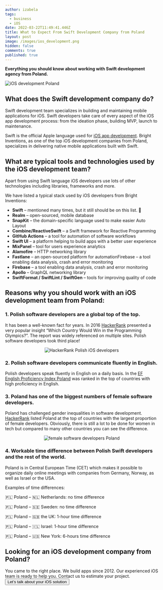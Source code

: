 ```yaml
---
author: izabela
tags:
  - business
  - iOS
date: 2022-03-22T11:49:41.446Z
title: What to Expect From Swift Development Company from Poland
layout: post
image: /images/ios_development.png
hidden: false
comments: true
published: true
---
```

**Everything you should know about working with Swift development agency from Poland.**

![iOS development Poland](/images/ios_development.png)

## What does the Swift development company do?

Swift development team specializes in building and maintaining mobile applications for iOS. Swift developers take care of every aspect of the iOS app development process: from the ideation phase, building MVP, launch to maintenance. 

Swift is the official Apple language used for [iOS app development](/our-areas/mobile-app-development). Bright Inventions, as one of the top iOS development companies from Poland, specializes in delivering native mobile applications built with Swift.

## What are typical tools and technologies used by the iOS development team?

Apart from using Swift language iOS developers use lots of other technologies including libraries, frameworks and more.

We have listed a typical stack used by iOS developers from Bright Inventions:

* **Swift** – mentioned many times, but it still should be on this list. 🙂
* **Realm** – open-sourced, mobile database
* **SnapKit** – the domain-specific language used to make easier Auto Layout
* **Combine/ReactiveSwift** – a Swift framework for Reactive Programming
* **GitHub Actions** – a tool for automation of software workflows
* **Swift UI** – a platform helping to build apps with a better user experience
* **MixPanel** – tool for users experience analytics
* **Alamofire** – HTTP networking library
* **Fastlane** – an open-sourced platform for automationFirebase – a tool enabling data analysis, crash and error monitoring
* **Firebase** – a tool enabling data analysis, crash and error monitoring
* **Apollo** – GraphQL networking library
* **SwiftFormat / SwiftLint / SwiftGen** – tools for improving quality of code

## Reasons why you should work with an iOS development team from Poland:

### 1. Polish software developers are a global top of the top.

It has been a well-known fact for years. In 2016 [](https://blog.hackerrank.com/which-country-would-win-in-the-programming-olympics/)[HackerRank](https://blog.hackerrank.com/which-country-would-win-in-the-programming-olympics/) presented a very popular insight “Which Country Would Win in the Programming Olympics?”. The report was widely referenced on multiple sites. Polish software developers took third place!

<center>

![HackerRank Polish iOS developers](/images/hackerrank_polish_developers.png)

</center>

### 2. Polish software developers communicate fluently in English.

Polish developers speak fluently in English on a daily basis. In the [EF English Proficiency Index Poland](https://www.ef.com/assetscdn/WIBIwq6RdJvcD9bc8RMd/cefcom-epi-site/reports/2021/ef-epi-2021-english.pdf) was ranked in the top of countries with high proficiency in English.

### 3. Poland has one of the biggest numbers of female software developers.

Poland has challenged gender inequalities in software development. [HackerRank](https://blog.hackerrank.com/which-countries-have-the-most-skilled-female-developers/) listed Poland at the top of countries with the largest proportion of female developers. Obviously, there is still a lot to be done for women in tech but compared to many other countries you can see the difference. 

<center>

![female software developers Poland](/images/female_developers_hackerrank.png)

</center>

### 4. Workable time difference between Polish Swift developers and the rest of the world.

Poland is in Central European Time (CET) which makes it possible to organize daily online meetings with companies from Germany, Norway, as well as Israel or the USA.

Examples of time differences:

🇵🇱 Poland – 🇳🇱 Netherlands: no time difference

🇵🇱 Poland – 🇸🇪 Sweden: no time difference

🇵🇱 Poland – 🇬🇧 the UK: 1-hour time difference

🇵🇱 Poland – 🇮🇱 Israel: 1-hour time difference

🇵🇱 Poland – 🇺🇸 New York: 6-hours time difference

<div class='block-button'><h2>Looking for an iOS development company from Poland? </h2><div>You came to the right place. We build apps since 2012. Our experienced iOS team is ready to help you. Contact us to estimate your project.</div><a href="/start-project"><button>Let’s talk about your iOS solution</button></a></div>
